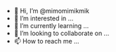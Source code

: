 - 👋 Hi, I’m @mimomimikmik
- 👀 I’m interested in ...
- 🌱 I’m currently learning ...
- 💞️ I’m looking to collaborate on ...
- 📫 How to reach me ...

<!---
mimomimikmik/mimomimikmik is a ✨ special ✨ repository because its `README.md` (this file) appears on your GitHub profile.
You can click the Preview link to take a look at your changes.
--->
